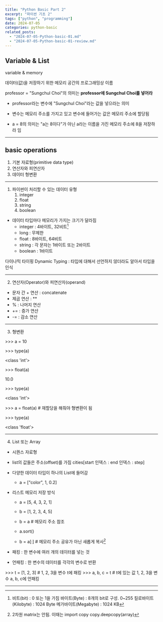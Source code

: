 ```yaml
---
title: "Python Basic Part 2"
excerpt: "파이썬 기초 2"
tags: ["python", "programming"]
date: 2024-07-05
categories: python-basic
related_posts:
  - "2024-07-05-Python-basic-01.md"
  - "2024-07-05-Python-basic-01-review.md"
---
```


## Variable & List

variable & memory

데이터(값)을 저장하기 위한 메모리 공간의 프로그래밍상 이름

professor = "Sungchul Choi"의 의미는 **professor에 Sungchul Choi를 넣어라**

- professor라는 변수에 "Sungchul Choi"라는 값을 넣으라는 의미

- 변수는 메모리 주소를 가지고 있고 변수에 들어가는 값은 메모리 주소에 할당됨
- a = 8의 의미는 "a는 8이다"가 아닌 a라는 이름을 가진 메모리 주소에 8을 저장하라 임

---

## basic operations

1. 기본 자료형(primitive data type)
2. 연산자와 피연산자
3. 데이터 형변환

---

1. 파이썬이 처리할 수 있는 데이터 유형
   1. integer
   2. float
   3. string
   4. boolean

- 데이터 타입마다 메모리가 가지는 크기가 달라짐
  - integer : 4바이트, 32비트[^1]
  - long : 무제한
  - float : 8바이트, 64비트
  - string : 각 문자는 1바이트 또는 2바이트
  - boolean : 1바이트

다이나믹 타이핑 Dynamic Typing : 타입에 대해서 선언하지 않더라도 알아서 타입을 인식

---

2. 연산자(Operator)와 피연산자(operand)

- 문자 간 + 연산 : concatenate
- 제곱 연산 : \*\*
- % : 나머지 연산
- += : 증가 연산
- -= : 감소 연산

---

3. 형변환

\>>> a = 10

\>>> type(a)

\<class 'int'>

\>>> float(a)

10.0

\>>> type(a)

\<class 'int'>

\>>> a = float(a) # 재할당을 해줘야 형변환이 됨

\>>> type(a)

\<class 'float'>

---

4. List 또는 Array

- 시퀀스 자료형
- list의 값들은 주소(offset)를 가짐
  cities[start 인덱스 : end 인덱스 : step]
- 다양한 데이터 타입이 하나의 List에 들어감

  - a = ["color", 1, 0.2]

- 리스트 메모리 저장 방식

  - a = [5, 4, 3, 2, 1]
  - b = [1, 2, 3, 4, 5]
  - b = a # 메모리 주소 참조
  - a.sort()

  - b = a[:] # 메모리 주소 공유가 아닌 새롭게 복사[^2]

- 패킹 : 한 변수에 여러 개의 데이터를 넣는 것
- 언패킹 : 한 변수의 데이터를 각각의 변수로 반환

\>>> t = [1, 2, 3] # 1, 2, 3을 변수 t에 패킹
\>>> a, b, c = t # t에 있는 값 1, 2, 3을 변수 a, b, c에 언패킹

---

[^1]:
    비트(bit) : 0 또는 1을 가짐
    바이트(Byte) : 8개의 bit로 구성. 0~255
    킬로바이트(Kilobyte) : 1024 Byte
    메가바이트(Megabyte) : 1024 KB

[^2]: 2차원 matrix는 안됨. 이때는 import copy copy.deepcopy(array)
